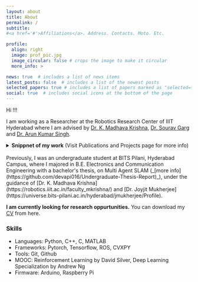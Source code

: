 ```yaml
---
layout: about
title: About
permalink: /
subtitle: 
#<a href='#'>Affiliations</a>. Address. Contacts. Moto. Etc.

profile:
  align: right
  image: prof_pic.jpg
  image_circular: false # crops the image to make it circular
  more_info: >

news: true  # includes a list of news items
latest_posts: false  # includes a list of the newest posts
selected_papers: true # includes a list of papers marked as "selected={true}"
social: true  # includes social icons at the bottom of the page
---
```


Hi !!!

I am working as a Researcher at the Robotics Research Center of IIIT Hyderabad where I am advised by [Dr. K. Madhava Krishna](https://robotics.iiit.ac.in/faculty_mkrishna/), [Dr. Sourav Garg](https://scholar.google.co.in/citations?user=oVS3HHIAAAAJ&hl=en) and [Dr. Arun Kumar Singh](https://tuit.ut.ee/en/content/arun-kumar-singh).

<!-- __Interests__ -->

<details>

<summary><b>Snippnet of my work</b> (Visit Publications and Projects page for more info)</summary>
<br>
<ul>
<li><b><i>Object Segmentation in Adverse weather condition</i></b>: Here, we extracted robust representations that are invariant to weather and used them for better Segmentation as well as Out-of-distribution performance.</li>
<li><b><i>SAM based Classification using Clustering</i></b>: We worked on using semantic information in SAM embeddings to classify objects via clustering with little to no training.</li>
<li><b><i>Linearizing Drone Dynamics using Deep Learning</i></b>: We are modelling Drone dynamics in Linear Space using *Koopman Theory* and use the obtained Linear model in path planning using *Convex Optimization*. </li>
<li><b><i>Other</i></b>: I worked on <i>Generative AI</i> and <i>Free-space estimation for faster Optimization using Deep Learning</i> for short time.</li>
 <!-- and *Physics Informed Neural Networks*.  -->
</ul>
<b><i>Current Work</i></b>: Diffusion Models and 3D Vision

</details>
<br>
Previously, I was an undergraduate student at BITS Pilani, Hyderabad Campus, where I majored in B.E. Electronics and Communication Engineering with a bachelor's thesis, on Multi Agent SLAM (_[more info](https://github.com/devapi016/Undergraduate-Thesis-Report)_), under the guidance of [Dr. K. Madhava Krishna](https://robotics.iiit.ac.in/faculty_mkrishna/) and [Dr. Joyjit Mukherjee](https://universe.bits-pilani.ac.in/hyderabad/jmukherjee/Profile).

<!-- My interests lie in AI/CV as well as its applications in the real world, especially through robotics. I want to create agents that can understand the data they get and use it efficiently to solve the problem at hand. Just like how humans do.  -->

<!-- **I am currently looking for research oppurtunities.** You can download my [CV](../assets/pdf/CV__SRI_MIHIR_DEVAPI_UNGARALA.pdf) from here. -->
**I am currently looking for research oppurtunities.** You can download my [CV](https://devapi016.github.io/cv/) from here.

### Skills

- Languages: Python, C++, C, MATLAB
- Frameworks: Pytorch, Tensorflow, ROS, CVXPY
- Tools: Git, Github
- MOOC: Reinforcement Learning by David Silver, Deep Learning Specialization by Andrew Ng
- Firmware: Arduino, Raspberry Pi
<!-- | | |
|----------:|:-------------|
| Languages | Python, C++, C, MATLAB |
| Frameworks | Pytorch, Tensorflow, ROS, CVXPY |
| Tools | Git, Github |
| MOOC | RL by Sutton & Barto Book, Deep Learning Specialization by Andrew Ng |
| Firmware | Arduino, Raspberry Pi | -->

